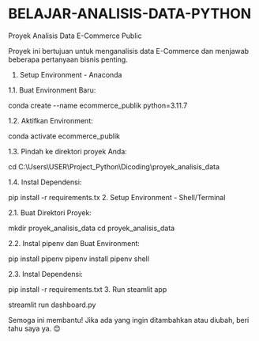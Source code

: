 # BELAJAR-ANALISIS-DATA-PYTHON

Proyek Analisis Data E-Commerce Public

Proyek ini bertujuan untuk menganalisis data E-Commerce dan menjawab beberapa pertanyaan bisnis penting.
1. Setup Environment - Anaconda

1.1. Buat Environment Baru:

conda create --name ecommerce_publik python=3.11.7

1.2. Aktifkan Environment:

conda activate ecommerce_publik

1.3. Pindah ke direktori proyek Anda:

cd C:\Users\USER\Project_Python\Dicoding\proyek_analisis_data

1.4. Instal Dependensi:

pip install -r requirements.tx
2. Setup Environment - Shell/Terminal

2.1. Buat Direktori Proyek:

mkdir proyek_analisis_data cd proyek_analisis_data

2.2. Instal pipenv dan Buat Environment:

pip install pipenv pipenv install pipenv shell

2.3. Instal Dependensi:

pip install -r requirements.txt
3. Run steamlit app

streamlit run dashboard.py

Semoga ini membantu! Jika ada yang ingin ditambahkan atau diubah, beri tahu saya ya. 😊
